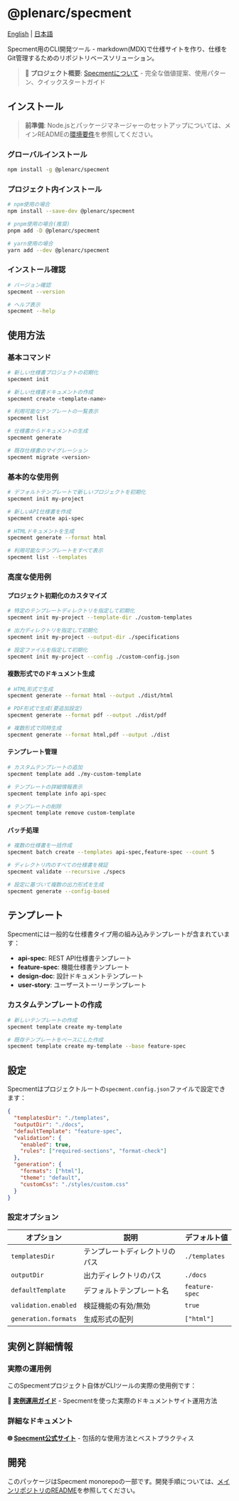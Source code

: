 # @plenarc/specment

[English](README.md) | [日本語](README-jp.md)

Specment用のCLI開発ツール - markdown(MDX)で仕様サイトを作り、仕様をGit管理するためのリポジトリベースソリューション。

> **📖 プロジェクト概要**: [Specmentについて](../../README-jp.md) - 完全な価値提案、使用パターン、クイックスタートガイド

## インストール

> **前準備**: Node.jsとパッケージマネージャーのセットアップについては、メインREADMEの[環境要件](../../README-jp.md#前準備)を参照してください。

### グローバルインストール

```bash
npm install -g @plenarc/specment
```

### プロジェクト内インストール

```bash
# npm使用の場合
npm install --save-dev @plenarc/specment

# pnpm使用の場合(推奨)
pnpm add -D @plenarc/specment

# yarn使用の場合
yarn add --dev @plenarc/specment
```

### インストール確認

```bash
# バージョン確認
specment --version

# ヘルプ表示
specment --help
```

## 使用方法

### 基本コマンド

```bash
# 新しい仕様書プロジェクトの初期化
specment init

# 新しい仕様書ドキュメントの作成
specment create <template-name>

# 利用可能なテンプレートの一覧表示
specment list

# 仕様書からドキュメントの生成
specment generate

# 既存仕様書のマイグレーション
specment migrate <version>
```

### 基本的な使用例

```bash
# デフォルトテンプレートで新しいプロジェクトを初期化
specment init my-project

# 新しいAPI仕様書を作成
specment create api-spec

# HTMLドキュメントを生成
specment generate --format html

# 利用可能なテンプレートをすべて表示
specment list --templates
```

### 高度な使用例

#### プロジェクト初期化のカスタマイズ

```bash
# 特定のテンプレートディレクトリを指定して初期化
specment init my-project --template-dir ./custom-templates

# 出力ディレクトリを指定して初期化
specment init my-project --output-dir ./specifications

# 設定ファイルを指定して初期化
specment init my-project --config ./custom-config.json
```

#### 複数形式でのドキュメント生成

```bash
# HTML形式で生成
specment generate --format html --output ./dist/html

# PDF形式で生成(要追加設定)
specment generate --format pdf --output ./dist/pdf

# 複数形式で同時生成
specment generate --format html,pdf --output ./dist
```

#### テンプレート管理

```bash
# カスタムテンプレートの追加
specment template add ./my-custom-template

# テンプレートの詳細情報表示
specment template info api-spec

# テンプレートの削除
specment template remove custom-template
```

#### バッチ処理

```bash
# 複数の仕様書を一括作成
specment batch create --templates api-spec,feature-spec --count 5

# ディレクトリ内のすべての仕様書を検証
specment validate --recursive ./specs

# 設定に基づいて複数の出力形式を生成
specment generate --config-based
```

## テンプレート

Specmentには一般的な仕様書タイプ用の組み込みテンプレートが含まれています：

- **api-spec**: REST API仕様書テンプレート
- **feature-spec**: 機能仕様書テンプレート
- **design-doc**: 設計ドキュメントテンプレート
- **user-story**: ユーザーストーリーテンプレート

### カスタムテンプレートの作成

```bash
# 新しいテンプレートの作成
specment template create my-template

# 既存テンプレートをベースにした作成
specment template create my-template --base feature-spec
```

## 設定

Specmentはプロジェクトルートの`specment.config.json`ファイルで設定できます：

```json
{
  "templatesDir": "./templates",
  "outputDir": "./docs",
  "defaultTemplate": "feature-spec",
  "validation": {
    "enabled": true,
    "rules": ["required-sections", "format-check"]
  },
  "generation": {
    "formats": ["html"],
    "theme": "default",
    "customCss": "./styles/custom.css"
  }
}
```

### 設定オプション

| オプション           | 説明                           | デフォルト値   |
| -------------------- | ------------------------------ | -------------- |
| `templatesDir`       | テンプレートディレクトリのパス | `./templates`  |
| `outputDir`          | 出力ディレクトリのパス         | `./docs`       |
| `defaultTemplate`    | デフォルトテンプレート名       | `feature-spec` |
| `validation.enabled` | 検証機能の有効/無効            | `true`         |
| `generation.formats` | 生成形式の配列                 | `["html"]`     |

## 実例と詳細情報

### 実際の運用例

このSpecmentプロジェクト自体がCLIツールの実際の使用例です：

**🔗 [実例運用ガイド](../../apps/website/README-specment-jp.md)** - Specmentを使った実際のドキュメントサイト運用方法

### 詳細なドキュメント

**🌐 [Specment公式サイト](https://plenarc.github.io/specment/)** - 包括的な使用方法とベストプラクティス

## 開発

このパッケージはSpecment monorepoの一部です。開発手順については、[メインリポジトリのREADME](../../README-jp.md)を参照してください。
